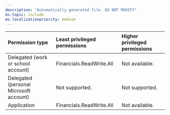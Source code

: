 ```yaml
---
description: "Automatically generated file. DO NOT MODIFY"
ms.topic: include
ms.localizationpriority: medium
---
```


|Permission type|Least privileged permissions|Higher privileged permissions|
|:---|:---|:---|
|Delegated (work or school account)|Financials.ReadWrite.All|Not available.|
|Delegated (personal Microsoft account)|Not supported.|Not supported.|
|Application|Financials.ReadWrite.All|Not available.|

